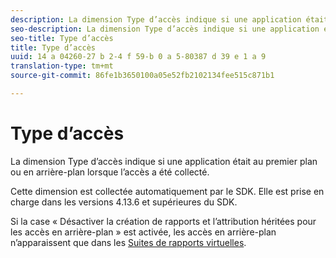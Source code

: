```yaml
---
description: La dimension Type d’accès indique si une application était au premier plan ou en arrière-plan lorsque l’accès a été collecté.
seo-description: La dimension Type d’accès indique si une application était au premier plan ou en arrière-plan lorsque l’accès a été collecté.
seo-title: Type d’accès
title: Type d’accès
uuid: 14 a 04260-27 b 2-4 f 59-b 0 a 5-80387 d 39 e 1 a 9
translation-type: tm+mt
source-git-commit: 86fe1b3650100a05e52fb2102134fee515c871b1

---
```



# Type d’accès

La dimension Type d’accès indique si une application était au premier plan ou en arrière-plan lorsque l’accès a été collecté.

Cette dimension est collectée automatiquement par le SDK. Elle est prise en charge dans les versions 4.13.6 et supérieures du SDK.

Si la case « Désactiver la création de rapports et l’attribution héritées pour les accès en arrière-plan » est activée, les accès en arrière-plan n’apparaissent que dans les [Suites de rapports virtuelles](../../../components/vrs/vrs-mobile-visit-processing.md#concept_EC51308E4FD14E149F1B5D63C0AB34BD).
